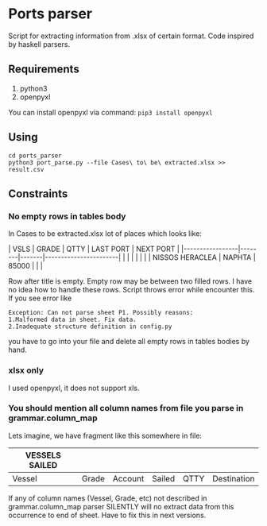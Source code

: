 # Ports parser

Script for extracting information from .xlsx of certain format. Code inspired by haskell parsers.

## Requirements
1. python3
2. openpyxl

You can install openpyxl via command:
`pip3 install openpyxl`

## Using
```
cd ports_parser
python3 port_parse.py --file Cases\ to\ be\ extracted.xlsx >> result.csv
```

## Constraints
### No empty rows in tables body
In Cases to be extracted.xlsx lot of places which looks like:

| VSLS            | GRADE  |  QTTY | LAST PORT | NEXT PORT |
|-----------------|--------|-------|-----------------------|
|                 |        |       |           |           |
| NISSOS HERACLEA | NAPHTA | 85000 |           |           |

Row after title is empty. Empty row may be between two filled rows. I have no idea how to handle these rows. Script throws error while encounter this. If you see error like
```
Exception: Can not parse sheet P1. Possibly reasons:
1.Malformed data in sheet. Fix data.
2.Inadequate structure definition in config.py
```
you have to go into your file and delete all empty rows in tables bodies by hand.

### xlsx only
I used openpyxl, it does not support xls.

### You should mention all column names from file you parse in grammar.column_map

Lets imagine, we have fragment like this somewhere in file:

| VESSELS SAILED |       |         |        |      |             |
|----------------|-------|---------|--------|------|-------------|
| Vessel         | Grade | Account | Sailed | QTTY | Destination |

If any of column names (Vessel, Grade, etc) not described in grammar.column_map parser SILENTLY will no extract data from this occurrence to end of sheet. Have to fix this in next versions.
